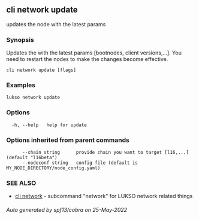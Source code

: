 ## cli network update

updates the node with the latest params

### Synopsis

Updates the with the latest params [bootnodes, client versions,...]. You need to restart the nodes to make the changes become effective.

	


```
cli network update [flags]
```

### Examples

```
lukso network update
```

### Options

```
  -h, --help   help for update
```

### Options inherited from parent commands

```
      --chain string      provide chain you want to target [l16,...] (default "l16beta")
      --nodeconf string   config file (default is MY_NODE_DIRECTORY/node_config.yaml)
```

### SEE ALSO

* [cli network](cli_network.md)	 - subcommand "network" for LUKSO network related things

###### Auto generated by spf13/cobra on 25-May-2022
